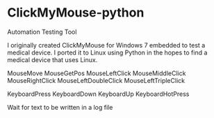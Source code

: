 # ClickMyMouse-python
Automation Testing Tool

I originally created ClickMyMouse for Windows 7 embedded to test a medical device. I ported it to Linux using Python in the hopes to find a medical device that uses Linux.

MouseMove
MouseGetPos
MouseLeftClick
MouseMiddleClick
MouseRightClick
MouseLeftDoubleClick
MouseLeftTripleClick

KeyboardPress
KeyboardDown
KeyboardUp
KeyboardHotPress

Wait for text to be written in a log file
